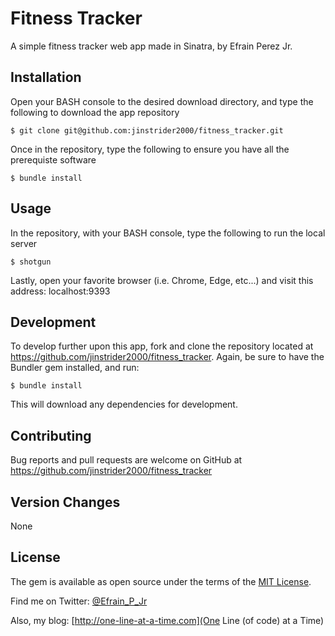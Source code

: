 # Fitness Tracker

A simple fitness tracker web app made in Sinatra, by Efrain Perez Jr.


## Installation

Open your BASH console to the desired download directory, and type the following to download the app repository

    $ git clone git@github.com:jinstrider2000/fitness_tracker.git

Once in the repository, type the following to ensure you have all the prerequiste software

    $ bundle install

## Usage

In the repository, with your BASH console, type the following to run the local server

    $ shotgun

Lastly, open your favorite browser (i.e. Chrome, Edge, etc...) and visit this address: localhost:9393

## Development

To develop further upon this app, fork and clone the repository located at https://github.com/jinstrider2000/fitness_tracker. Again, be sure to have the Bundler gem installed, and run:

    $ bundle install

This will download any dependencies for development.

## Contributing

Bug reports and pull requests are welcome on GitHub at https://github.com/jinstrider2000/fitness_tracker

## Version Changes

None

## License

The gem is available as open source under the terms of the [MIT License](http://opensource.org/licenses/MIT).

Find me on Twitter: [@Efrain_P_Jr](https://twitter.com/@Efrain_P_Jr)

Also, my blog: [http://one-line-at-a-time.com](One Line \(of code\) at a Time)